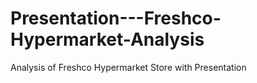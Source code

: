# Presentation---Freshco-Hypermarket-Analysis
Analysis of Freshco Hypermarket Store with Presentation 
